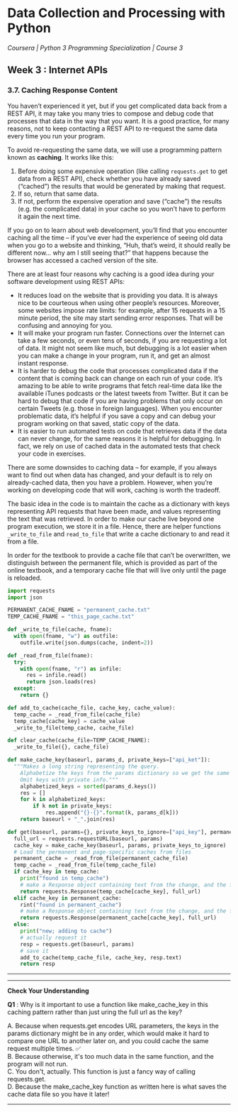 # Data Collection and Processing with Python
*Coursera | Python 3 Programming Specialization | Course 3*

## Week 3 : Internet APIs
### 3.7. Caching Response Content

You haven’t experienced it yet, but if you get complicated data back from a REST API, it may take you many tries to compose and debug code that processes that data in the way that you want. It is a good practice, for many reasons, not to keep contacting a REST API to re-request the same data every time you run your program.

To avoid re-requesting the same data, we will use a programming pattern known as **caching**. It works like this:

1. Before doing some expensive operation (like calling `requests.get` to get data from a REST API), check whether you have already saved (“cached”) the results that would be generated by making that request.
2. If so, return that same data.
3. If not, perform the expensive operation and save (“cache”) the results (e.g. the complicated data) in your cache so you won’t have to perform it again the next time.

If you go on to learn about web development, you’ll find that you encounter caching all the time – if you’ve ever had the experience of seeing old data when you go to a website and thinking, “Huh, that’s weird, it should really be different now… why am I still seeing that?” that happens because the browser has accessed a cached version of the site.

There are at least four reasons why caching is a good idea during your software development using REST APIs:


* It reduces load on the website that is providing you data. It is always nice to be courteous when using other people’s resources. Moreover, some websites impose rate limits: for example, after 15 requests in a 15 minute period, the site may start sending error responses. That will be confusing and annoying for you.
* It will make your program run faster. Connections over the Internet can take a few seconds, or even tens of seconds, if you are requesting a lot of data. It might not seem like much, but debugging is a lot easier when you can make a change in your program, run it, and get an almost instant response.
* It is harder to debug the code that processes complicated data if the content that is coming back can change on each run of your code. It’s amazing to be able to write programs that fetch real-time data like the available iTunes podcasts or the latest tweets from Twitter. But it can be hard to debug that code if you are having problems that only occur on certain Tweets (e.g. those in foreign languages). When you encounter problematic data, it’s helpful if you save a copy and can debug your program working on that saved, static copy of the data.
* It is easier to run automated tests on code that retrieves data if the data can never change, for the same reasons it is helpful for debugging. In fact, we rely on use of cached data in the automated tests that check your code in exercises.

There are some downsides to caching data – for example, if you always want to find out when data has changed, and your default is to rely on already-cached data, then you have a problem. However, when you’re working on developing code that will work, caching is worth the tradeoff.

The basic idea in the code is to maintain the cache as a dictionary with keys representing API requests that have been made, and values representing the text that was retrieved. In order to make our cache live beyond one program execution, we store it in a file. Hence, there are helper functions `_write_to_file` and `read_to_file` that write a cache dictionary to and read it from a file.

In order for the textbook to provide a cache file that can’t be overwritten, we distinguish between the permanent file, which is provided as part of the online textbook, and a temporary cache file that will live only until the page is reloaded.

```python
import requests
import json

PERMANENT_CACHE_FNAME = "permanent_cache.txt"
TEMP_CACHE_FNAME = "this_page_cache.txt"

def _write_to_file(cache, fname):
  with open(fname, "w") as outfile:
    outfile.write(json.dumps(cache, indent=2))

def _read_from_file(fname):
  try:
    with open(fname, "r") as infile:
      res = infile.read()
      return json.loads(res)
  except:
    return {}

def add_to_cache(cache_file, cache_key, cache_value):
  temp_cache = _read_from_file(cache_file)
  temp_cache[cache_key] = cache_value
  _write_to_file(temp_cache, cache_file)

def clear_cache(cache_file=TEMP_CACHE_FNAME):
  _write_to_file({}, cache_file)

def make_cache_key(baseurl, params_d, private_keys=["api_ket"]):
  """Makes a long string representing the query.
    Alphabetize the keys from the params dictionary so we get the same order each time.
    Omit keys with private info."""
    alphabetized_keys = sorted(params_d.keys())
    res = []
    for k in alphabetized_keys:
        if k not in private_keys:
            res.append("{}-{}".format(k, params_d[k]))
    return baseurl + "_".join(res)

def get(baseurl, params={}, private_keys_to_ignore=["api_key"], permanent_cache_file=PERMANENT_CACHE_FNAME, temp_cache_file=TEMP_CACHE_FNAME):
  full_url = requests.requestURL(baseurl, params)
  cache_key = make_cache_key(baseurl, params, private_keys_to_ignore)
  # Load the permanent and page-specific caches from files
  permanent_cache = _read_from_file(permanent_cache_file)
  temp_cache = _read_from_file(temp_cache_file)
  if cache_key in temp_cache:
    print("found in temp_cache")
    # make a Response object containing text from the change, and the full_url that would have been fetched
    return requests.Response(temp_cache[cache_key], full_url)
  elif cache_key in permanent_cache:
    rint("found in permanent_cache")
    # make a Response object containing text from the change, and the full_url that would have been fetched
    return requests.Response(permanent_cache[cache_key], full_url)
  else:
    print("new; adding to cache")
    # actually request it
    resp = requests.get(baseurl, params)
    # save it
    add_to_cache(temp_cache_file, cache_key, resp.text)
    return resp
```



------
------

**Check Your Understanding**

**Q1** :  Why is it important to use a function like make_cache_key in this caching pattern rather than just uring the full url as the key?

A. Because when requests.get encodes URL parameters, the keys in the params dictionary might be in any order, which would make it hard to compare one URL to another later on, and you could cache the same request multiple times. ✅ <br>
B. Because otherwise, it's too much data in the same function, and the program will not run. <br>
C. You don't, actually. This function is just a fancy way of calling requests.get. <br>
D. Because the make_cache_key function as written here is what saves the cache data file so you have it later! <br>


----
